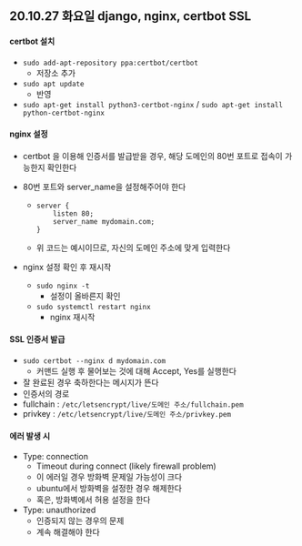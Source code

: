 ## 20.10.27 화요일 django, nginx, certbot SSL

#### certbot 설치

- `sudo add-apt-repository ppa:certbot/certbot`
  - 저장소 추가
- `sudo apt update`
  - 반영
- `sudo apt-get install python3-certbot-nginx` / `sudo apt-get install python-certbot-nginx`



#### nginx 설정

- certbot 을 이용해 인증서를 발급받을 경우, 해당 도메인의 80번 포트로 접속이 가능한지 확인한다

- 80번 포트와 server_name을 설정해주어야 한다

  - ```
    server {
    	listen 80;
    	server_name mydomain.com;
    }
    ```

  - 위 코드는 예시이므로, 자신의 도메인 주소에 맞게 입력한다

- nginx 설정 확인 후 재시작

  - `sudo nginx -t`
    - 설정이 올바른지 확인
  - `sudo systemctl restart nginx`
    - nginx 재시작



#### SSL 인증서 발급

- `sudo certbot --nginx d mydomain.com`
  - 커맨드 실행 후 물어보는 것에 대해 Accept, Yes를 실행한다
- 잘 완료된 경우 축하한다는 메시지가 뜬다
- 인증서의 경로
- fullchain : `/etc/letsencrypt/live/도메인 주소/fullchain.pem`
- privkey : `/etc/letsencrypt/live/도메인 주소/privkey.pem`



#### 에러 발생 시

- Type: connection
  - Timeout during connect (likely firewall problem)
  - 이 에러일 경우 방화벽 문제일 가능성이 크다
  - ubuntu에서 방화벽을 설정한 경우 해제한다
  - 혹은, 방화벽에서 허용 설정을 한다
- Type: unauthorized
  - 인증되지 않는 경우의 문제
  - 계속 해결해야 한다